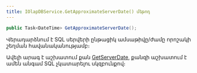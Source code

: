 ```yaml
---
title: IOlapDBService.GetApproximateServerDate() մեթոդ
---
```


```c#
public Task<DateTime> GetApproximateServerDate();
```

Վերադարձնում է SQL սերվերի ընթացիկ ամսաթիվը/ժամը որոշակի շեղման հավանականությամբ։

Ավելի արագ է աշխատում քան [GetServerDate](#getserverdate), քանզի աշխատում է ամեն անգամ SQL չկատարելու սկզբունքով։

